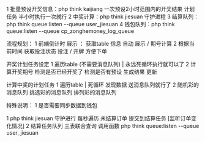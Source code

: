 1 批量预设开奖信息：php think kaijiang   一次预设2小时范围内的开奖结果 计划任务 半小时执行一次就行 
2 中奖计算：php think jiesuan  守护进程
3 结算队列：php think queue:listen --queue user_jiesuan
4 钱包队列：php think queue:listen --queue cp_zonghemoney_log_queue


流程规划：
1 前端倒计时 展示 ： 获取table 信息 自动 展示  / 期号计算 
2 根据当前时间 获取投注状态 投注 / 开牌  方便下单 


开奖计划任务设定
1 遍历table (不需要消息队列)  | 永远死循环执行就可以了
2 计算开奖期号 检测是否已经开奖了 检测是否有预设 生成结果 更新


计算中奖的计划任务
1 遍历table | 死循环 发现数据 送消息队列就行了
2 随机彩的消息队列 挑选彩的消息队列 排列彩的消息队列


特殊说明：
1 是否需要同步数据到钱包 

1 php think jiesuan  守护进行 每秒遍历 未结算订单 提交到结算任务 [监听订单变化情况]
2 结算任务队列 三表联合查询 调用函数 
php think queue:listen --queue user_jiesuan
